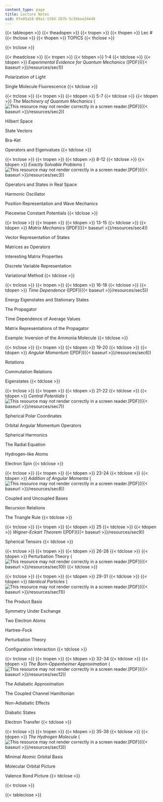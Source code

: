 ```yaml
---
content_type: page
title: Lecture Notes
uid: 07e05a58-89a1-159d-207b-5c56bee24449
---
```


{{< tableopen >}}
{{< theadopen >}}
{{< tropen >}}
{{< thopen >}}
Lec #
{{< thclose >}}
{{< thopen >}}
TOPICS
{{< thclose >}}

{{< trclose >}}

{{< theadclose >}}
{{< tropen >}}
{{< tdopen >}}
1-4
{{< tdclose >}}
{{< tdopen >}}
_Experimental Evidence for Quantum Mechanics_ ([PDF]({{< baseurl >}}/resources/sec1))  
  
Polarization of Light  
  
Single Molecule Fluorescence
{{< tdclose >}}

{{< trclose >}}
{{< tropen >}}
{{< tdopen >}}
5-7
{{< tdclose >}}
{{< tdopen >}}
_The Machinery of Quantum Mechanics_ (![This resource may not render correctly in a screen reader.](/images/inacessible.gif)[PDF]({{< baseurl >}}/resources/sec2))  
  
Hilbert Space  
  
State Vectors  
  
Bra-Ket  
  
Operators and Eigenvalues
{{< tdclose >}}

{{< trclose >}}
{{< tropen >}}
{{< tdopen >}}
8-12
{{< tdclose >}}
{{< tdopen >}}
_Exactly Solvable Problems_ (![This resource may not render correctly in a screen reader.](/images/inacessible.gif)[PDF]({{< baseurl >}}/resources/sec3))  
  
Operators and States in Real Space  
  
Harmonic Oscillator  
  
Position Representation and Wave Mechanics  
  
Piecewise Constant Potentials
{{< tdclose >}}

{{< trclose >}}
{{< tropen >}}
{{< tdopen >}}
13-15
{{< tdclose >}}
{{< tdopen >}}
_Matrix Mechanics_ ([PDF]({{< baseurl >}}/resources/sec4))  
  
Vector Representation of States  
  
Matrices as Operators  
  
Interesting Matrix Properties  
  
Discrete Variable Representation  
  
Variational Method
{{< tdclose >}}

{{< trclose >}}
{{< tropen >}}
{{< tdopen >}}
16-18
{{< tdclose >}}
{{< tdopen >}}
_Time Dependence_ ([PDF]({{< baseurl >}}/resources/sec5))  
  
Energy Eigenstates and Stationary States  
  
The Propagator  
  
Time Dependence of Average Values  
  
Matrix Representations of the Propagator  
  
Example: Inversion of the Ammonia Molecule
{{< tdclose >}}

{{< trclose >}}
{{< tropen >}}
{{< tdopen >}}
19-20
{{< tdclose >}}
{{< tdopen >}}
_Angular Momentum_ ([PDF]({{< baseurl >}}/resources/sec6))  
  
Rotations  
  
Commutation Relations  
  
Eigenstates
{{< tdclose >}}

{{< trclose >}}
{{< tropen >}}
{{< tdopen >}}
21-22
{{< tdclose >}}
{{< tdopen >}}
_Central Potentials_ (![This resource may not render correctly in a screen reader.](/images/inacessible.gif)[PDF]({{< baseurl >}}/resources/sec7))  
  
Spherical Polar Coordinates  
  
Orbital Angular Momentum Operators  
  
Spherical Harmonics  
  
The Radial Equation  
  
Hydrogen-like Atoms  
  
Electron Spin
{{< tdclose >}}

{{< trclose >}}
{{< tropen >}}
{{< tdopen >}}
23-24
{{< tdclose >}}
{{< tdopen >}}
_Addition of Angular Momenta_ (![This resource may not render correctly in a screen reader.](/images/inacessible.gif)[PDF]({{< baseurl >}}/resources/sec8))  
  
Coupled and Uncoupled Bases  
  
Recursion Relations  
  
The Triangle Rule
{{< tdclose >}}

{{< trclose >}}
{{< tropen >}}
{{< tdopen >}}
25
{{< tdclose >}}
{{< tdopen >}}
_Wigner-Eckart Theorem_ ([PDF]({{< baseurl >}}/resources/sec9))  
  
Spherical Tensors
{{< tdclose >}}

{{< trclose >}}
{{< tropen >}}
{{< tdopen >}}
26-28
{{< tdclose >}}
{{< tdopen >}}
Perturbation Theory (![This resource may not render correctly in a screen reader.](/images/inacessible.gif)[PDF]({{< baseurl >}}/resources/sec10))
{{< tdclose >}}

{{< trclose >}}
{{< tropen >}}
{{< tdopen >}}
29-31
{{< tdclose >}}
{{< tdopen >}}
_Identical Particles_ (![This resource may not render correctly in a screen reader.](/images/inacessible.gif)[PDF]({{< baseurl >}}/resources/sec11))  
  
The Product Basis  
  
Symmetry Under Exchange  
  
Two Electron Atoms  
  
Hartree-Fock  
  
Perturbation Theory  
  
Configuration Interaction
{{< tdclose >}}

{{< trclose >}}
{{< tropen >}}
{{< tdopen >}}
32-34
{{< tdclose >}}
{{< tdopen >}}
_The Born-Oppenheimer Approximation_ (![This resource may not render correctly in a screen reader.](/images/inacessible.gif)[PDF]({{< baseurl >}}/resources/sec12))  
  
The Adiabatic Approximation  
  
The Coupled Channel Hamiltonian  
  
Non-Adiabatic Effects  
  
Diabatic States  
  
Electron Transfer
{{< tdclose >}}

{{< trclose >}}
{{< tropen >}}
{{< tdopen >}}
35-38
{{< tdclose >}}
{{< tdopen >}}
_The Hydrogen Molecule_ (![This resource may not render correctly in a screen reader.](/images/inacessible.gif)[PDF]({{< baseurl >}}/resources/sec13))  
  
Minimal Atomic Orbital Basis  
  
Molecular Orbital Picture  
  
Valence Bond Picture
{{< tdclose >}}

{{< trclose >}}

{{< tableclose >}}